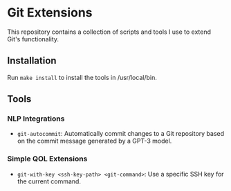 # Git Extensions

This repository contains a collection of scripts and tools I use to extend Git's functionality.

## Installation

Run `make install` to install the tools in /usr/local/bin.

## Tools

### NLP Integrations

- `git-autocommit`: Automatically commit changes to a Git repository based on the commit message generated by a GPT-3 model.

### Simple QOL Extensions

- `git-with-key <ssh-key-path> <git-command>`: Use a specific SSH key for the current command.

